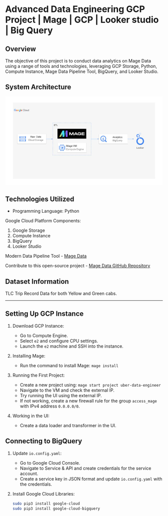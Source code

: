 # Advanced Data Engineering GCP Project | Mage | GCP | Looker studio | Big Query

## Overview

The objective of this project is to conduct data analytics on Mage Data using a range of tools and technologies, leveraging GCP Storage, Python, Compute Instance, Mage Data Pipeline Tool, BigQuery, and Looker Studio.

## System Architecture 
![Architecture](architecture.jpg)

## Technologies Utilized
- Programming Language: Python

Google Cloud Platform Components:
1. Google Storage
2. Compute Instance 
3. BigQuery
4. Looker Studio

Modern Data Pipeline Tool - [Mage Data](https://www.mage.ai/)

Contribute to this open-source project - [Mage Data GitHub Repository](https://github.com/mage-ai/mage-ai)

## Dataset Information
TLC Trip Record Data for both Yellow and Green cabs.

---

## Setting Up GCP Instance

1. Download GCP Instance:
   - Go to Compute Engine.
   - Select `e2` and configure CPU settings.
   - Launch the `e2` machine and SSH into the instance.

2. Installing Mage:
   - Run the command to install Mage: `mage install`

3. Running the First Project:
   - Create a new project using: `mage start project uber-data-engineer`
   - Navigate to the VM and check the external IP.
   - Try running the UI using the external IP.
   - If not working, create a new firewall rule for the group `access_mage` with IPv4 address `0.0.0.0/0`.

4. Working in the UI:
   - Create a data loader and transformer in the UI.
  
  ## Connecting to BigQuery

1. Update `io.config.yaml`:
   - Go to Google Cloud Console.
   - Navigate to Service & API and create credentials for the service account.
   - Create a service key in JSON format and update `io.config.yaml` with the credentials.

2. Install Google Cloud Libraries:
   ```bash
   sudo pip3 install google-cloud
   sudo pip3 install google-cloud-bigquery
     

